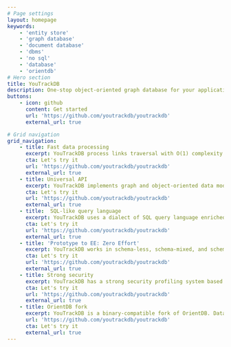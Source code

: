 ```yaml
---
# Page settings
layout: homepage
keywords:
    - 'entity store'
    - 'graph database'
    - 'document database'
    - 'dbms'
    - 'no sql'
    - 'database'
    - 'orientdb'
# Hero section
title: YouTrackDB
description: One-stop object-oriented graph database for your application development.
buttons:
    - icon: github
      content: Get started
      url: 'https://github.com/youtrackdb/youtrackdb'
      external_url: true

# Grid navigation
grid_navigation:
    - title: Fast data processing
      excerpt: YouTrackDB process links traversal with O(1) complexity. No expensive run-time JOINs.
      cta: Let's try it
      url: 'https://github.com/youtrackdb/youtrackdb'
      external_url: true	  
    - title: Universal API  
      excerpt: YouTrackDB implements graph and object-oriented data models. It provides a rich entity processing API that works uniformly over all remote and embedded deployment environments.
      cta: Let's try it
      url: 'https://github.com/youtrackdb/youtrackdb'  
      external_url: true
    - title:  SQL-like query language  
      excerpt: YouTrackDB uses a dialect of SQL query language enriched by graph and object-oriented functions and commands. Thanks to the SQL layer, it's easy for people skilled in the relational world to use.
      cta: Let's try it
      url: 'https://github.com/youtrackdb/youtrackdb'  
      external_url: true
    - title: 'Prototype to EE: Zero Effort'  
      excerpt: YouTrackDB works in schema-less, schema-mixed, and schema-full modes. Universal API allows you to port your database to a server environment without changing your application code.
      cta: Let's try it
      url: 'https://github.com/youtrackdb/youtrackdb'  
      external_url: true
    - title: Strong security  
      excerpt: YouTrackDB has a strong security profiling system based on user, role, and predicate security and supports SQL as one of the query languages.
      cta: Let's try it
      url: 'https://github.com/youtrackdb/youtrackdb'  
      external_url: true
    - title: OrientDB fork
      excerpt: YouTrackDB is a binary-compatible fork of OrientDB. Databases created with OrientDB can be used without any data alterations in YouTrackDB.
      url: 'https://github.com/youtrackdb/youtrackdb'  
      cta: Let's try it
      external_url: true      
---
```

